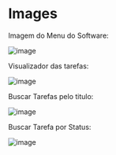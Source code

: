 # Images
Imagem do Menu do Software:    

![image](https://github.com/rrafaleao/TaskManager/assets/162385496/8c0c03da-b8bc-43e6-a720-c0d792a136d0)

Visualizador das tarefas:

![image](https://github.com/rrafaleao/TaskManager/assets/162385496/0931fdc6-8ed3-48ee-8e95-568d5e7558c7)

Buscar Tarefas pelo titulo:

![image](https://github.com/rrafaleao/TaskManager/assets/162385496/e232d906-3b7a-47f6-b211-63c6bf85e726)

Buscar Tarefa por Status:  

![image](https://github.com/rrafaleao/TaskManager/assets/162385496/37b31dcf-5229-4b7e-ae14-472a3783870f)
